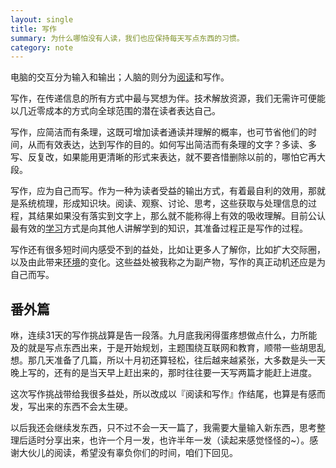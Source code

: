 ```yaml
---
layout: single
title: 写作
summary: 为什么哪怕没有人读，我们也应保持每天写点东西的习惯。
category: note
---
```


电脑的交互分为输入和输出；人脑的则分为[阅读](/note/reading.html)和写作。

写作，在传递信息的所有方式中最与冥想为伴。技术解放资源，我们无需许可便能以几近零成本的方式向全球范围的潜在读者表达自己。

写作，应简洁而有条理，这既可增加读者通读并理解的概率，也可节省他们的时间，从而有效表达，达到写作的目的。如何写出简洁而有条理的文字？多读、多写、反复改，如果能用更清晰的形式来表达，就不要吝惜删除以前的，哪怕它再大段。

写作，应为自己而写。作为一种为读者受益的输出方式，有着最自利的效用，那就是系统梳理，形成知识块。阅读、观察、讨论、思考，这些获取与处理信息的过程，其结果如果没有落实到文字上，那么就不能称得上有效的吸收理解。目前公认最有效的[学习](/note/learning.html)方式是向其他人讲解学到的知识，其准备过程正是写作的过程。

写作还有很多短时间内感受不到的益处，比如让更多人了解你，比如扩大交际圈，以及由此带来[环境](/note/environment.html)的变化。这些益处被我称之为副产物，写作的真正动机还应是为自己而写。

## 番外篇

咻，连续31天的写作挑战算是告一段落。九月底我闲得蛋疼想做点什么，力所能及的就是写点东西出来，于是开始规划，主题围绕互联网和教育，顺带一些胡思乱想。那几天准备了几篇，所以十月初还算轻松，往后越来越紧张，大多数是头一天晚上写的，还有的是当天早上赶出来的，那时往往要一天写两篇才能赶上进度。

这次写作挑战带给我很多益处，所以改成以『阅读和写作』作结尾，也算是有感而发，写出来的东西不会太生硬。

以后我还会继续发东西，只不过不会一天一篇了，我需要大量输入新东西，思考整理后适时分享出来，也许一个月一发，也许半年一发（读起来感觉怪怪的~）。感谢大伙儿的阅读，希望没有辜负你们的时间，咱们下回见。
